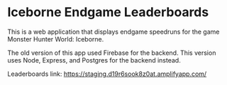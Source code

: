 # Iceborne Endgame Leaderboards

This is a web application that displays endgame speedruns for the game Monster Hunter World: Iceborne.

The old version of this app used Firebase for the backend. This version uses Node, Express, and Postgres for the backend instead.

Leaderboards link:
https://staging.d19r6sook8z0at.amplifyapp.com/
